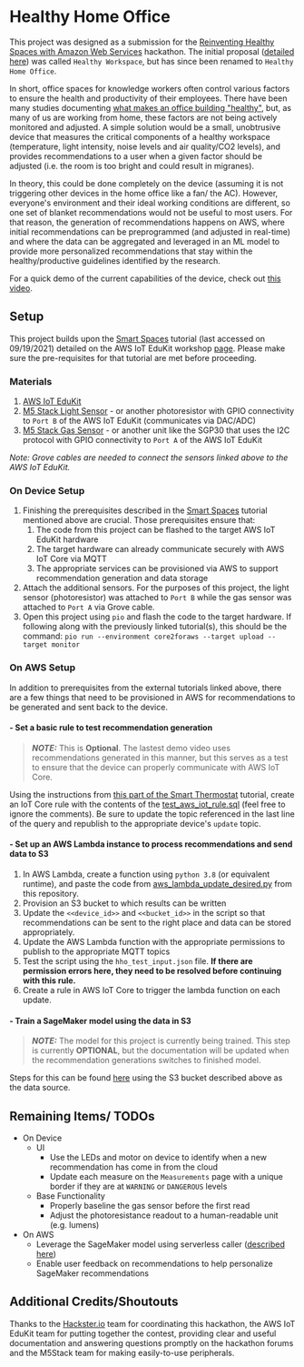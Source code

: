 # Healthy Home Office

This project was designed as a submission for the [Reinventing Healthy Spaces with Amazon Web Services](https://www.hackster.io/contests/Healthy-Spaces-with-AWS) hackathon. The initial proposal ([detailed here](https://www.hackster.io/contests/Healthy-Spaces-with-AWS/hardware_applications/13847)) was called `Healthy Workspace`, but has since been renamed to `Healthy Home Office`.

In short, office spaces for knowledge workers often control various factors to ensure the health and productivity of their employees. There have been many studies documenting [what makes an office building "healthy"](https://hbr.org/2020/04/what-makes-an-office-building-healthy), but, as many of us are working from home, these factors are not being actively monitored and adjusted. A simple solution would be a small, unobtrusive device that measures the critical components of a healthy workspace (temperature, light intensity, noise levels and air quality/CO2 levels), and provides recommendations to a user when a given factor should be adjusted (i.e. the room is too bright and could result in migranes).

In theory, this could be done completely on the device (assuming it is not triggering other devices in the home office like a fan/ the AC). However, everyone's environment and their ideal working conditions are different, so one set of blanket recommendations would not be useful to most users. For that reason, the generation of recommendations happens on AWS, where initial recommendations can be preprogrammed (and adjusted in real-time) and where the data can be aggregated and leveraged in an ML model to provide more personalized recommendations that stay within the healthy/productive guidelines identified by the research.

For a quick demo of the current capabilities of the device, check out [this video](https://www.youtube.com/watch?v=8kJCjdPjQkM).


## Setup

This project builds upon the [Smart Spaces](https://edukit.workshop.aws/en/smart-spaces.html) tutorial (last accessed on 09/19/2021) detailed on the AWS IoT EduKit workshop [page](https://edukit.workshop.aws/en/). Please make sure the pre-requisites for that tutorial are met before proceeding.


### Materials

1. [AWS IoT EduKit](https://aws.amazon.com/iot/edukit/)
1. [M5 Stack Light Sensor](https://shop.m5stack.com/products/light-sensor-unit) - or another photoresistor with GPIO connectivity to `Port B` of the AWS IoT EduKit (communicates via DAC/ADC)
1. [M5 Stack Gas Sensor](https://shop.m5stack.com/products/tvoc-eco2-gas-unit-sgp30) - or another unit like the SGP30 that uses the I2C protocol with GPIO connectivity to `Port A` of the AWS IoT EduKit

*Note: Grove cables are needed to connect the sensors linked above to the AWS IoT EduKit.*


### On Device Setup

1. Finishing the prerequisites described in the [Smart Spaces](https://edukit.workshop.aws/en/smart-spaces.html) tutorial mentioned above are crucial. Those prerequisites ensure that:
    1. The code from this project can be flashed to the target AWS IoT EduKit hardware
    1. The target hardware can already communicate securely with AWS IoT Core via MQTT
    1. The appropriate services can be provisioned via AWS to support recommendation generation and data storage
1. Attach the additional sensors. For the purposes of this project, the light sensor (photoresistor) was attached to `Port B` while the gas sensor was attached to `Port A` via Grove cable.
1. Open this project using `pio` and flash the code to the target hardware. If following along with the previously linked tutorial(s), this should be the command:
`pio run --environment core2foraws --target upload --target monitor`


### On AWS Setup

In addition to prerequisites from the external tutorials linked above, there are a few things that need to be provisioned in AWS for recommendations to be generated and sent back to the device.

#### - Set a basic rule to test recommendation generation

> **_NOTE:_**  This is **Optional**. The lastest demo video uses recommendations generated in this manner, but this serves as a test to ensure that the device can properly communicate with AWS IoT Core.

Using the instructions from [this part of the Smart Thermostat](https://edukit.workshop.aws/en/smart-thermostat/data-transforms-and-routing.html) tutorial, create an IoT Core rule with the contents of the [test_aws_iot_rule.sql](https://github.com/caterpillai/aws-iot-hho/blob/main/test_aws_iot_rule.sql) (feel free to ignore the comments). Be sure to update the topic referenced in the last line of the query and republish to the appropriate device's `update` topic.


#### - Set up an AWS Lambda instance to process recommendations and send data to S3

1. In AWS Lambda, create a function using `python 3.8` (or equivalent runtime), and paste the code from [aws_lambda_update_desired.py](https://github.com/caterpillai/aws-iot-hho/blob/main/aws_lambda_update_desired.py) from this repository.
2. Provision an S3 bucket to which results can be written
3. Update the `<<device_id>>` and `<<bucket_id>>` in the script so that recommendations can be sent to the right place and data can be stored appropriately.
4. Update the AWS Lambda function with the appropriate permissions to publish to the appropriate MQTT topics 
5. Test the script using the `hho_test_input.json` file. **If there are permission errors here, they need to be resolved before continuing with this rule.**
6. Create a rule in AWS IoT Core to trigger the lambda function on each update.

#### - Train a SageMaker model using the data in S3

> **_NOTE:_**  The model for this project is currently being trained. This step is currently **OPTIONAL**, but the documentation will be updated when the recommendation generations switches to finished model.

Steps for this can be found [here](https://edukit.workshop.aws/en/smart-spaces/machine-learning.html) using the S3 bucket described above as the data source.


## Remaining Items/ TODOs

* On Device
    * UI
        * Use the LEDs and motor on device to identify when a new recommendation has come in from the cloud
        * Update each measure on the `Measurements` page with a unique border if they are at `WARNING` or `DANGEROUS` levels
    * Base Functionality 
        * Properly baseline the gas sensor before the first read
        * Adjust the photoresistance readout to a human-readable unit (e.g. lumens)
* On AWS
    * Leverage the SageMaker model using serverless caller ([described here](https://edukit.workshop.aws/en/smart-spaces/working-with-ml-models.html))
    * Enable user feedback on recommendations to help personalize SageMaker recommendations

## Additional Credits/Shoutouts

Thanks to the [Hackster.io]() team for coordinating this hackathon, the AWS IoT EduKit team for putting together the contest, providing clear and useful documentation and answering questions promptly on the hackathon forums and the M5Stack team for making easily-to-use peripherals.
